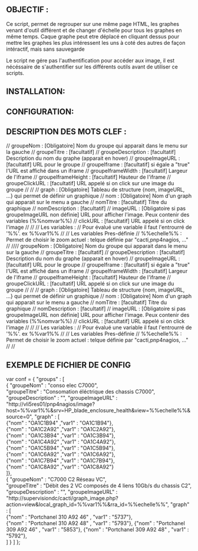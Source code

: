 
OBJECTIF :
----------
   Ce script, permet de regrouper sur une même page HTML, les graphes venant d'outil différent et de changer d'échelle pour tous les graphes en même temps.
   Caque graphe peut etre déplacé en cliquant dessus pour mettre les graphes les plus intéressent les uns à coté des autres de façon intéractif, mais sans sauvegarde

   Le script ne gére pas l'authentification pour accéder aux image, il est nécéssaire de s'authentifier sur les différents outils avant de utiliser ce scripts.

INSTALLATION:
-------------

CONFIGURATION:
--------------


DESCRIPTION DES MOTS CLEF :
---------------------------
// groupeNom 			: [Obligatoire] Nom du groupe qui apparait dans le menu sur la gauche
// groupeTitre 			: [facultatif] 
// groupeDescription 	: [facultatif] Description du nom du graphe (apparait en hover)
// groupeImageURL		: [facultatif] URL pour le groupe
// groupeIframe			: [facultatif] si égale a "true"  l'URL est affiché dans un iframe
// groupeIframeWidth 	: [facultatif] Largeur de l'iframe 
// groupeIframeHeight 	: [facultatif] Hauteur de l'iframe
// groupeClickURL       : [facultatif] URL appelé si on click sur une image du groupe
// 
//
// graph				: [Obligatoire] Tableau de structure {nom, imageURL, ...} qui permet de définir un graphique
// nom 					: [Obligatoire] Nom d'un graph qui apparait sur le menu a gauche 
// nomTitre          	: [facultatif]  Titre du graphique 
// nomDescription       : [facultatif] 
// imageURL 			: [Obligatoire si pas groupeImageURL non définie] URL pour afficher l'image. Peux contenir des variables (%%nomvar%%)
// clickURL             : [facultatif] URL appelé si on click  l'image
//
//
// Les variables :
//    Pour évalué une variable il faut l'entrourré de '%%'.    ex %%var1%%
// 
// Les variables Pres-définie
//      %%echelle%% : Permet de choisir le zoom actuel : telque définie par "cacti,pnp4nagios, ..."
// 
//// groupeNom 			: [Obligatoire] Nom du groupe qui apparait dans le menu sur la gauche
// groupeTitre 			: [facultatif] 
// groupeDescription 	: [facultatif] Description du nom du graphe (apparait en hover)
// groupeImageURL		: [facultatif] URL pour le groupe
// groupeIframe			: [facultatif] si égale a "true"  l'URL est affiché dans un iframe
// groupeIframeWidth 	: [facultatif] Largeur de l'iframe 
// groupeIframeHeight 	: [facultatif] Hauteur de l'iframe
// groupeClickURL       : [facultatif] URL appelé si on click sur une image du groupe
// 
//
// graph				: [Obligatoire] Tableau de structure {nom, imageURL, ...} qui permet de définir un graphique
// nom 					: [Obligatoire] Nom d'un graph qui apparait sur le menu a gauche 
// nomTitre          	: [facultatif]  Titre du graphique 
// nomDescription       : [facultatif] 
// imageURL 			: [Obligatoire si pas groupeImageURL non définie] URL pour afficher l'image. Peux contenir des variables (%%nomvar%%)
// clickURL             : [facultatif] URL appelé si on click  l'image
//
//
// Les variables :
//    Pour évalué une variable il faut l'entrourré de '%%'.    ex %%var1%%
// 
// Les variables Pres-définie
//      %%echelle%% : Permet de choisir le zoom actuel : telque définie par "cacti,pnp4nagios, ..."
// 
//

EXEMPLE DE FICHIER DE CONFIG
----------------------------
var conf = { 
	"groups" : [  
	    {	"groupeNom" : "conso elec C7000",     
	    	"groupeTitre" : "Consomation éléctrique des chassis C7000",
			"groupeDescription" : "",
			"groupeImageURL" : "http://vli5res01/pnp4nagios/image?host=%%var1%%&srv=HP_blade_enclosure_health&view=%%echelle%%&source=0",
	    	"graph" : [    
				{"nom" : "OA1C1B94"		,"var1" : "OA1C1B94"},  
				{"nom" : "OA1C2A92"		,"var1" : "OA1C2A92"},  
			    {"nom" : "OA1C3B94"		,"var1" : "OA1C3B94"},  
				{"nom" : "OA1C4A92"		,"var1" : "OA1C4A92"},  
				{"nom" : "OA1C5B94"		,"var1" : "OA1C5B94"},  
				{"nom" : "OA1C6A92"		,"var1" : "OA1C6A92"},  
				{"nom" : "OA1C7B94"		,"var1" : "OA1C7B94"},  
				{"nom" : "OA1C8A92"		,"var1" : "OA1C8A92"}   
			]},   
		{	"groupeNom" : "C7000 C2 Réseau VC",     
	    	"groupeTitre" : "Débit  des 2 VC composés de 4 liens 10Gb/s du chassis C2",
			"groupeDescription" : "",
			"groupeImageURL" : "http://supervisiondc/cacti/graph_image.php?action=view&local_graph_id=%%var1%%&rra_id=%%echelle%%",
	    	"graph" : [    
				{"nom" : "Portchanel 310 A92 46"	, "var1" : "5737"},  
				{"nom" : "Portchanel 310 A92 48"	, "var1" : "5793"}, 
				{"nom" : "Portchanel 309 A92 46"	, "var1" : "5853"}, 
				{"nom" : "Portchanel 309 A92 48"	, "var1" : "5792"}, 		
			]
		}
	]
};

